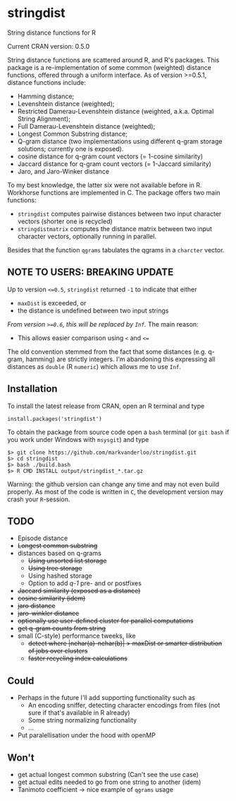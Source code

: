 stringdist
==========

String distance functions for R 

Current CRAN version: 0.5.0

String distance functions are scattered around R, and R's packages. This package
is a re-implementation of some common (weighted) distance functions, offered
through a uniform interface. As of version >=0.5.1, distance functions include:

* Hamming distance; 
* Levenshtein distance (weighted);
* Restricted Damerau-Levenshtein distance (weighted, a.k.a. Optimal String Alignment);
* Full Damerau-Levenshtein distance (weighted);
* Longest Common Substring distance;
* Q-gram distance (two implementations using different q-gram storage solutions; currently one is exposed).
* cosine distance for q-gram count vectors (= 1-cosine similarity)
* Jaccard distance for q-gram count vectors (= 1-Jaccard similarity)
* Jaro, and Jaro-Winker distance


To my best knowledge, the latter six were not available before in R. Workhorse
functions are implemented in C. The package offers two main functions:

* `stringdist`  computes pairwise distances between two input character vectors (shorter one is recycled)
* `stringdistmatrix` computes the distance matrix between two input character vectors, optionally running in parallel.

Besides that the function `qgrams` tabulates the qgrams in a `charcter` vector.

NOTE TO USERS: BREAKING UPDATE
-------------
Up to version `<=0.5`, `stringdist` returned `-1` to indicate that either

* `maxDist` is exceeded, or
* the distance is undefined between two input strings

*From version `>=0.6`, this will be replaced by `Inf`.* The main reason:

* This allows easier comparison using `<` and `<=`

The old convention stemmed from the fact that some distances (e.g. q-gram, hamming) are strictly
integers. I'm abandoning this expressing all distances as `double` (R `numeric`) which allows me
to use `Inf`.


Installation
------------
To install the latest release from CRAN, open an R terminal and type

`install.packages('stringdist')`

To obtain the package from source code open a `bash` terminal (or `git bash` if you work under Windows
with `msysgit`) and type

```
$> git clone https://github.com/markvanderloo/stringdist.git
$> cd stringdist
$> bash ./build.bash
$> R CMD INSTALL output/stringdist_*.tar.gz
```

Warning: the github version can change any time and may not even build properly. As most
of the code is written in `C`, the development version may crash your `R`-session.


TODO
----
* Episode distance
* ~~Longest common substring~~
* distances based on q-grams
    * ~~Using unsorted list storage~~
    * ~~Using tree storage~~
    * Using hashed storage
    * Option to add _q-1_ pre- and or postfixes
* ~~Jaccard similarity (exposed as a distance)~~
* ~~cosine similarity (idem)~~
* ~~jaro distance~~
* ~~jaro-winkler distance~~
* ~~optionally use user-defined cluster for parallel computations~~
* ~~get q-gram counts from string~~
* small (C-style) performance tweeks, like 
    * ~~detect where |nchar(a)-nchar(b)| > maxDist or smarter distribution of jobs over clusters~~
    * ~~faster recycling index calculations~~

Could
----

* Perhaps in the future I'll add supporting functionality such as
    * An encoding sniffer, detecting character encodings from files (not sure if that's available in R already)
    * Some string normalizing functionality
    * ...
* Put paralellisation under the hood with openMP

Won't
------

* get actual longest common substring (Can't see the use case)
* get actual edits needed to go from one string to another (idem)
* Tanimoto coefficient -> nice example of `qgrams` usage

